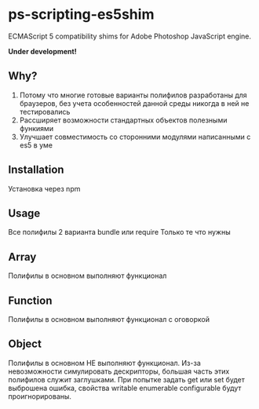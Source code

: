 # ps-scripting-es5shim
ECMAScript 5 compatibility shims for Adobe Photoshop JavaScript engine.

**Under development!**

## Why?

1) Потому что многие готовые варианты полифилов разработаны для браузеров, без учета особенностей данной среды никогда в ней не тестировались
2) Рассширяет возможности стандартных объектов полезными функиями
3) Улучшает совместимость со сторонними модулями написанными с es5 в уме

## Installation

Установка через npm 

## Usage

Все полифилы 2 варианта bundle или require
Только те что нужны 



## Array

Полифилы в основном выполняют функционал

## Function

Полифилы в основном выполняют функционал с оговоркой


## Object

Полифилы в основном НЕ выполняют функционал.
Из-за невозможности симулировать дескрипторы, большая часть этих полифилов служит заглушками.
При попытке задать get или set будет выброшена ошибка, свойства writable enumerable configurable будут проигнорированы.

